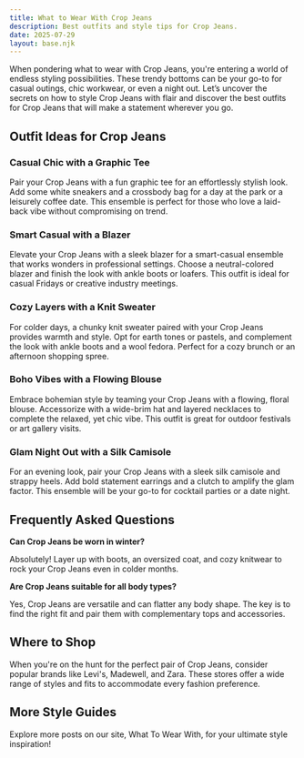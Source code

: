 ```yaml
---
title: What to Wear With Crop Jeans
description: Best outfits and style tips for Crop Jeans.
date: 2025-07-29
layout: base.njk
---
```


When pondering what to wear with Crop Jeans, you're entering a world of endless styling possibilities. These trendy bottoms can be your go-to for casual outings, chic workwear, or even a night out. Let’s uncover the secrets on how to style Crop Jeans with flair and discover the best outfits for Crop Jeans that will make a statement wherever you go.

## Outfit Ideas for Crop Jeans

### Casual Chic with a Graphic Tee
Pair your Crop Jeans with a fun graphic tee for an effortlessly stylish look. Add some white sneakers and a crossbody bag for a day at the park or a leisurely coffee date. This ensemble is perfect for those who love a laid-back vibe without compromising on trend.

### Smart Casual with a Blazer
Elevate your Crop Jeans with a sleek blazer for a smart-casual ensemble that works wonders in professional settings. Choose a neutral-colored blazer and finish the look with ankle boots or loafers. This outfit is ideal for casual Fridays or creative industry meetings.

### Cozy Layers with a Knit Sweater
For colder days, a chunky knit sweater paired with your Crop Jeans provides warmth and style. Opt for earth tones or pastels, and complement the look with ankle boots and a wool fedora. Perfect for a cozy brunch or an afternoon shopping spree.

### Boho Vibes with a Flowing Blouse
Embrace bohemian style by teaming your Crop Jeans with a flowing, floral blouse. Accessorize with a wide-brim hat and layered necklaces to complete the relaxed, yet chic vibe. This outfit is great for outdoor festivals or art gallery visits.

### Glam Night Out with a Silk Camisole
For an evening look, pair your Crop Jeans with a sleek silk camisole and strappy heels. Add bold statement earrings and a clutch to amplify the glam factor. This ensemble will be your go-to for cocktail parties or a date night.

## Frequently Asked Questions

**Can Crop Jeans be worn in winter?**

Absolutely! Layer up with boots, an oversized coat, and cozy knitwear to rock your Crop Jeans even in colder months.

**Are Crop Jeans suitable for all body types?**

Yes, Crop Jeans are versatile and can flatter any body shape. The key is to find the right fit and pair them with complementary tops and accessories.

## Where to Shop

When you're on the hunt for the perfect pair of Crop Jeans, consider popular brands like Levi's, Madewell, and Zara. These stores offer a wide range of styles and fits to accommodate every fashion preference.

## More Style Guides

Explore more posts on our site, What To Wear With, for your ultimate style inspiration!